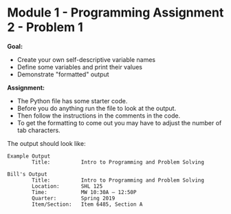 #  Module 1 - Programming Assignment 2 - Problem 1

**Goal:** 
- Create your own self-descriptive variable names
- Define some variables and print their values
- Demonstrate "formatted" output

**Assignment:**  
- The Python file has some starter code.  
- Before you do anything run the file to look at the output.  
- Then follow the instructions in the comments in the code.  
- To get the formatting to come out you may have to adjust the number of tab characters.

The output should look like:

```
Example Output
        Title:          Intro to Programming and Problem Solving

Bill's Output
        Title:          Intro to Programming and Problem Solving
        Location:       SHL 125
        Time:           MW 10:30A – 12:50P
        Quarter:        Spring 2019
        Item/Section:   Item 6485, Section A
```